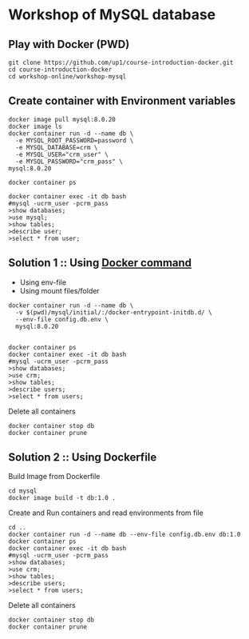 # Workshop of MySQL database

## Play with Docker (PWD)
```
git clone https://github.com/up1/course-introduction-docker.git
cd course-introduction-docker
cd workshop-online/workshop-mysql
```

## Create container with Environment variables
```
docker image pull mysql:8.0.20
docker image ls
docker container run -d --name db \
  -e MYSQL_ROOT_PASSWORD=password \
  -e MYSQL_DATABASE=crm \
  -e MYSQL_USER="crm_user" \
  -e MYSQL_PASSWORD="crm_pass" \
mysql:8.0.20

docker container ps

docker container exec -it db bash
#mysql -ucrm_user -pcrm_pass
>show databases;
>use mysql;
>show tables;
>describe user;
>select * from user;
```

## Solution 1 :: Using [Docker command](https://docs.docker.com/engine/reference/commandline/run/)
* Using env-file
* Using mount files/folder
```
docker container run -d --name db \
  -v $(pwd)/mysql/initial/:/docker-entrypoint-initdb.d/ \
  --env-file config.db.env \
  mysql:8.0.20


docker container ps
docker container exec -it db bash
#mysql -ucrm_user -pcrm_pass
>show databases;
>use crm;
>show tables;
>describe users;
>select * from users;
```

Delete all containers
```
docker container stop db
docker container prune
```

## Solution 2 :: Using Dockerfile

Build Image from Dockerfile
```
cd mysql
docker image build -t db:1.0 .

```

Create and Run containers and read environments from file
```
cd ..
docker container run -d --name db --env-file config.db.env db:1.0
docker container ps
docker container exec -it db bash
#mysql -ucrm_user -pcrm_pass
>show databases;
>use crm;
>show tables;
>describe users;
>select * from users;
```

Delete all containers
```
docker container stop db
docker container prune
```


